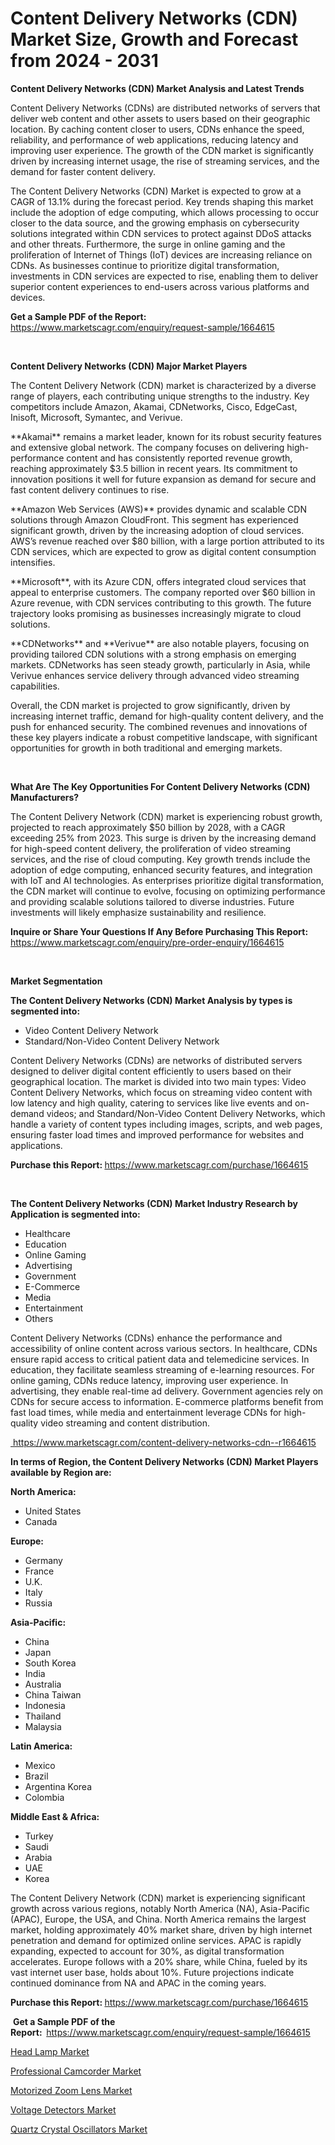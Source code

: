 <p><h1>Content Delivery Networks (CDN) Market Size, Growth and Forecast from 2024 - 2031</h1></p><p><strong>Content Delivery Networks (CDN) Market Analysis and Latest Trends</strong></p>
<p><p>Content Delivery Networks (CDNs) are distributed networks of servers that deliver web content and other assets to users based on their geographic location. By caching content closer to users, CDNs enhance the speed, reliability, and performance of web applications, reducing latency and improving user experience. The growth of the CDN market is significantly driven by increasing internet usage, the rise of streaming services, and the demand for faster content delivery.</p><p>The Content Delivery Networks (CDN) Market is expected to grow at a CAGR of 13.1% during the forecast period. Key trends shaping this market include the adoption of edge computing, which allows processing to occur closer to the data source, and the growing emphasis on cybersecurity solutions integrated within CDN services to protect against DDoS attacks and other threats. Furthermore, the surge in online gaming and the proliferation of Internet of Things (IoT) devices are increasing reliance on CDNs. As businesses continue to prioritize digital transformation, investments in CDN services are expected to rise, enabling them to deliver superior content experiences to end-users across various platforms and devices.</p></p>
<p><strong>Get a Sample PDF of the Report:&nbsp;</strong> <a href="https://www.marketscagr.com/enquiry/request-sample/1664615?utm_campaign=1262&utm_medium=2&utm_source=Github&utm_content=ia&utm_term=28092024&utm_id=content-delivery-networks-cdn">https://www.marketscagr.com/enquiry/request-sample/1664615</a></p>
<p>&nbsp;</p>
<p><strong>Content Delivery Networks (CDN) Major Market Players</strong></p>
<p><p>The Content Delivery Network (CDN) market is characterized by a diverse range of players, each contributing unique strengths to the industry. Key competitors include Amazon, Akamai, CDNetworks, Cisco, EdgeCast, Inisoft, Microsoft, Symantec, and Verivue.</p><p>**Akamai** remains a market leader, known for its robust security features and extensive global network. The company focuses on delivering high-performance content and has consistently reported revenue growth, reaching approximately $3.5 billion in recent years. Its commitment to innovation positions it well for future expansion as demand for secure and fast content delivery continues to rise.</p><p>**Amazon Web Services (AWS)** provides dynamic and scalable CDN solutions through Amazon CloudFront. This segment has experienced significant growth, driven by the increasing adoption of cloud services. AWS’s revenue reached over $80 billion, with a large portion attributed to its CDN services, which are expected to grow as digital content consumption intensifies.</p><p>**Microsoft**, with its Azure CDN, offers integrated cloud services that appeal to enterprise customers. The company reported over $60 billion in Azure revenue, with CDN services contributing to this growth. The future trajectory looks promising as businesses increasingly migrate to cloud solutions.</p><p>**CDNetworks** and **Verivue** are also notable players, focusing on providing tailored CDN solutions with a strong emphasis on emerging markets. CDNetworks has seen steady growth, particularly in Asia, while Verivue enhances service delivery through advanced video streaming capabilities.</p><p>Overall, the CDN market is projected to grow significantly, driven by increasing internet traffic, demand for high-quality content delivery, and the push for enhanced security. The combined revenues and innovations of these key players indicate a robust competitive landscape, with significant opportunities for growth in both traditional and emerging markets.</p></p>
<p>&nbsp;</p>
<p><strong>What Are The Key Opportunities For Content Delivery Networks (CDN) Manufacturers?</strong></p>
<p><p>The Content Delivery Network (CDN) market is experiencing robust growth, projected to reach approximately $50 billion by 2028, with a CAGR exceeding 25% from 2023. This surge is driven by the increasing demand for high-speed content delivery, the proliferation of video streaming services, and the rise of cloud computing. Key growth trends include the adoption of edge computing, enhanced security features, and integration with IoT and AI technologies. As enterprises prioritize digital transformation, the CDN market will continue to evolve, focusing on optimizing performance and providing scalable solutions tailored to diverse industries. Future investments will likely emphasize sustainability and resilience.</p></p>
<p><strong>Inquire or Share Your Questions If Any Before Purchasing This Report:</strong> <a href="https://www.marketscagr.com/enquiry/pre-order-enquiry/1664615?utm_campaign=1262&utm_medium=2&utm_source=Github&utm_content=ia&utm_term=28092024&utm_id=content-delivery-networks-cdn">https://www.marketscagr.com/enquiry/pre-order-enquiry/1664615</a></p>
<p>&nbsp;</p>
<p><strong>Market Segmentation</strong></p>
<p><strong>The Content Delivery Networks (CDN) Market Analysis by types is segmented into:</strong></p>
<p><ul><li>Video Content Delivery Network</li><li>Standard/Non-Video Content Delivery Network</li></ul></p>
<p><p>Content Delivery Networks (CDNs) are networks of distributed servers designed to deliver digital content efficiently to users based on their geographical location. The market is divided into two main types: Video Content Delivery Networks, which focus on streaming video content with low latency and high quality, catering to services like live events and on-demand videos; and Standard/Non-Video Content Delivery Networks, which handle a variety of content types including images, scripts, and web pages, ensuring faster load times and improved performance for websites and applications.</p></p>
<p><strong>Purchase this Report:&nbsp;</strong><a href="https://www.marketscagr.com/purchase/1664615?utm_campaign=1262&utm_medium=2&utm_source=Github&utm_content=ia&utm_term=28092024&utm_id=content-delivery-networks-cdn">https://www.marketscagr.com/purchase/1664615</a></p>
<p>&nbsp;</p>
<p><strong>The Content Delivery Networks (CDN) Market Industry Research by Application is segmented into:</strong></p>
<p><ul><li>Healthcare</li><li>Education</li><li>Online Gaming</li><li>Advertising</li><li>Government</li><li>E-Commerce</li><li>Media</li><li>Entertainment</li><li>Others</li></ul></p>
<p><p>Content Delivery Networks (CDNs) enhance the performance and accessibility of online content across various sectors. In healthcare, CDNs ensure rapid access to critical patient data and telemedicine services. In education, they facilitate seamless streaming of e-learning resources. For online gaming, CDNs reduce latency, improving user experience. In advertising, they enable real-time ad delivery. Government agencies rely on CDNs for secure access to information. E-commerce platforms benefit from fast load times, while media and entertainment leverage CDNs for high-quality video streaming and content distribution.</p></p>
<p><a href="https://www.marketscagr.com/content-delivery-networks-cdn--r1664615?utm_campaign=1262&utm_medium=2&utm_source=Github&utm_content=ia&utm_term=28092024&utm_id=content-delivery-networks-cdn">&nbsp;https://www.marketscagr.com/content-delivery-networks-cdn--r1664615</a></p>
<p><strong>In terms of Region, the Content Delivery Networks (CDN) Market Players available by Region are:</strong></p>
<p>
    <p> <strong> North America: </strong>
        <ul>
            <li>United States</li>
            <li>Canada</li>
        </ul>
        </p> 
    <p> <strong> Europe: </strong>
        <ul>
            <li>Germany</li>
            <li>France</li>
            <li>U.K.</li>
            <li>Italy</li>
            <li>Russia</li>
        </ul>
        </p> 
    <p> <strong> Asia-Pacific: </strong>
        <ul>
            <li>China</li>
            <li>Japan</li>
            <li>South Korea</li>
            <li>India</li>
            <li>Australia</li>
            <li>China Taiwan</li>
            <li>Indonesia</li>
            <li>Thailand</li>
            <li>Malaysia</li>
        </ul>
        </p> 
    <p> <strong> Latin America: </strong>
        <ul>
            <li>Mexico</li>
            <li>Brazil</li>
            <li>Argentina Korea</li>
            <li>Colombia</li>
        </ul>
        </p> 
    <p> <strong> Middle East & Africa: </strong>
        <ul>
            <li>Turkey</li>
            <li>Saudi</li>
            <li>Arabia</li>
            <li>UAE</li>
            <li>Korea</li>
        </ul>
    </p>
    </p>
<p><p>The Content Delivery Network (CDN) market is experiencing significant growth across various regions, notably North America (NA), Asia-Pacific (APAC), Europe, the USA, and China. North America remains the largest market, holding approximately 40% market share, driven by high internet penetration and demand for optimized online services. APAC is rapidly expanding, expected to account for 30%, as digital transformation accelerates. Europe follows with a 20% share, while China, fueled by its vast internet user base, holds about 10%. Future projections indicate continued dominance from NA and APAC in the coming years.</p></p>
<p><strong>Purchase this Report: </strong><a href="https://www.marketscagr.com/purchase/1664615?utm_campaign=1262&utm_medium=2&utm_source=Github&utm_content=ia&utm_term=28092024&utm_id=content-delivery-networks-cdn">https://www.marketscagr.com/purchase/1664615</a></p>
<p>&nbsp;<strong>Get a Sample PDF of the Report:&nbsp;&nbsp;</strong><a href="https://www.marketscagr.com/enquiry/request-sample/1664615?utm_campaign=1262&utm_medium=2&utm_source=Github&utm_content=ia&utm_term=28092024&utm_id=content-delivery-networks-cdn">https://www.marketscagr.com/enquiry/request-sample/1664615</a></p>
<p><strong></strong></p>
<p><p><a href="https://www.linkedin.com/pulse/comprehensive-analysis-global-head-lamp-market-growth-trends-t217f?utm_campaign=1262&utm_medium=2&utm_source=Github&utm_content=ia&utm_term=28092024&utm_id=content-delivery-networks-cdn">Head Lamp Market</a></p><p><a href="https://www.linkedin.com/pulse/professional-camcorder-market-outlook-share-analysis-growth-q5tuf?utm_campaign=1262&utm_medium=2&utm_source=Github&utm_content=ia&utm_term=28092024&utm_id=content-delivery-networks-cdn">Professional Camcorder Market</a></p><p><a href="https://issuu.com/reportprime-2/docs/motorized-zoom-lens-market-size-203_1b332938fbce4b?utm_campaign=1262&utm_medium=2&utm_source=Github&utm_content=ia&utm_term=28092024&utm_id=content-delivery-networks-cdn">Motorized Zoom Lens Market</a></p><p><a href="https://www.linkedin.com/pulse/voltage-detectors-market-evolution-global-trends-regional-ukbce?utm_campaign=1262&utm_medium=2&utm_source=Github&utm_content=ia&utm_term=28092024&utm_id=content-delivery-networks-cdn">Voltage Detectors Market</a></p><p><a href="https://issuu.com/reportprime-2/docs/quartz-crystal-oscillators-market-s_692fddfae08b2c?utm_campaign=1262&utm_medium=2&utm_source=Github&utm_content=ia&utm_term=28092024&utm_id=content-delivery-networks-cdn">Quartz Crystal Oscillators Market</a></p></p>
